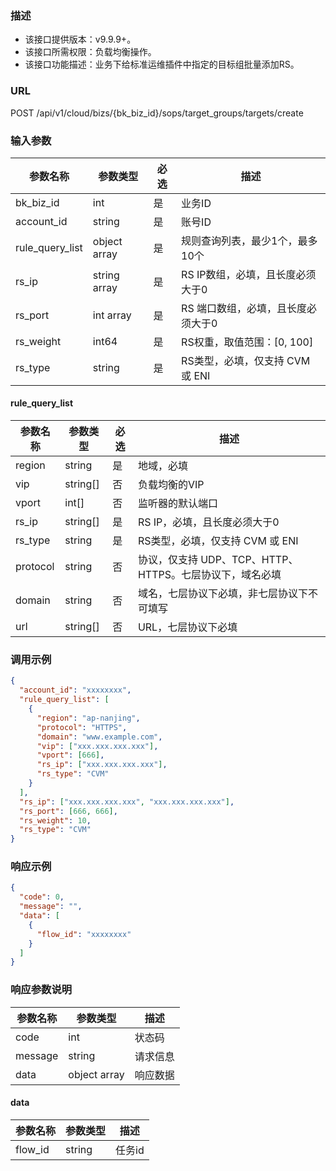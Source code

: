 ### 描述

- 该接口提供版本：v9.9.9+。
- 该接口所需权限：负载均衡操作。
- 该接口功能描述：业务下给标准运维插件中指定的目标组批量添加RS。

### URL

POST /api/v1/cloud/bizs/{bk_biz_id}/sops/target_groups/targets/create

### 输入参数

| 参数名称            | 参数类型         | 必选 | 描述                    |
|-----------------|--------------|----|-----------------------|
| bk_biz_id       | int          | 是  | 业务ID                  |
| account_id      | string       | 是  | 账号ID                  |
| rule_query_list | object array | 是  | 规则查询列表，最少1个，最多10个     |
| rs_ip           | string array | 是  | RS IP数组，必填，且长度必须大于0   |
| rs_port         | int array    | 是  | RS 端口数组，必填，且长度必须大于0   |
| rs_weight       | int64        | 是  | RS权重，取值范围：[0, 100]    |
| rs_type         | string       | 是  | RS类型，必填，仅支持 CVM 或 ENI |

#### rule_query_list

| 参数名称     | 参数类型     | 必选 | 描述                                   |
|----------|----------|----|--------------------------------------|
| region   | string   | 是  | 地域，必填                                |
| vip      | string[] | 否  | 负载均衡的VIP                             |
| vport    | int[]    | 否  | 监听器的默认端口                             |
| rs_ip    | string[] | 是  | RS IP，必填，且长度必须大于0                    |
| rs_type  | string   | 是  | RS类型，必填，仅支持 CVM 或 ENI                |
| protocol | string   | 否  | 协议，仅支持 UDP、TCP、HTTP、HTTPS。七层协议下，域名必填 |
| domain   | string   | 否  | 域名，七层协议下必填，非七层协议下不可填写                |
| url      | string[] | 否  | URL，七层协议下必填                          |

### 调用示例

```json
{
  "account_id": "xxxxxxxx",
  "rule_query_list": [
    {
      "region": "ap-nanjing",
      "protocol": "HTTPS",
      "domain": "www.example.com",
      "vip": ["xxx.xxx.xxx.xxx"],
      "vport": [666],
      "rs_ip": ["xxx.xxx.xxx.xxx"],
      "rs_type": "CVM"
    }
  ],
  "rs_ip": ["xxx.xxx.xxx.xxx", "xxx.xxx.xxx.xxx"],
  "rs_port": [666, 666],
  "rs_weight": 10,
  "rs_type": "CVM"
}
```

### 响应示例

```json
{
  "code": 0,
  "message": "",
  "data": [
    {
      "flow_id": "xxxxxxxx"
    }
  ]
}
```

### 响应参数说明

| 参数名称  | 参数类型         | 描述    |
|---------|--------------|---------|
| code    | int          | 状态码   |
| message | string       | 请求信息 |
| data    | object array | 响应数据 |

#### data

| 参数名称    | 参数类型     | 描述   |
|---------|----------|------|
| flow_id | string   | 任务id |
